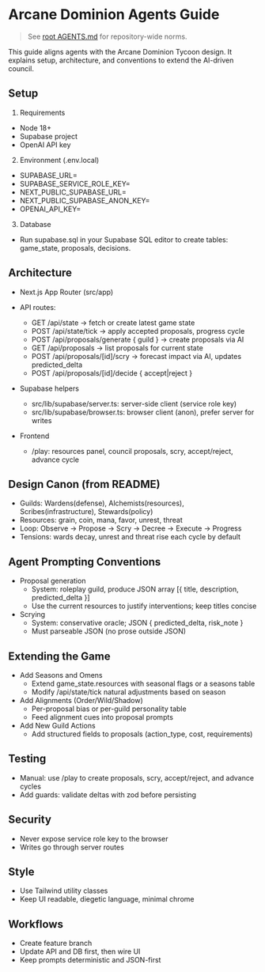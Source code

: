 # Arcane Dominion Agents Guide

> See [root AGENTS.md](../AGENTS.md) for repository-wide norms.

This guide aligns agents with the Arcane Dominion Tycoon design. It explains setup, architecture, and conventions to extend the AI-driven council.

## Setup

1) Requirements
- Node 18+
- Supabase project
- OpenAI API key

2) Environment (.env.local)
- SUPABASE_URL=
- SUPABASE_SERVICE_ROLE_KEY=
- NEXT_PUBLIC_SUPABASE_URL=
- NEXT_PUBLIC_SUPABASE_ANON_KEY=
- OPENAI_API_KEY=

3) Database
- Run supabase.sql in your Supabase SQL editor to create tables: game_state, proposals, decisions.

## Architecture

- Next.js App Router (src/app)
- API routes:
  - GET /api/state -> fetch or create latest game state
  - POST /api/state/tick -> apply accepted proposals, progress cycle
  - POST /api/proposals/generate { guild } -> create proposals via AI
  - GET /api/proposals -> list proposals for current state
  - POST /api/proposals/[id]/scry -> forecast impact via AI, updates predicted_delta
  - POST /api/proposals/[id]/decide { accept|reject }

- Supabase helpers
  - src/lib/supabase/server.ts: server-side client (service role key)
  - src/lib/supabase/browser.ts: browser client (anon), prefer server for writes

- Frontend
  - /play: resources panel, council proposals, scry, accept/reject, advance cycle

## Design Canon (from README)
- Guilds: Wardens(defense), Alchemists(resources), Scribes(infrastructure), Stewards(policy)
- Resources: grain, coin, mana, favor, unrest, threat
- Loop: Observe -> Propose -> Scry -> Decree -> Execute -> Progress
- Tensions: wards decay, unrest and threat rise each cycle by default

## Agent Prompting Conventions
- Proposal generation
  - System: roleplay guild, produce JSON array [{ title, description, predicted_delta }]
  - Use the current resources to justify interventions; keep titles concise
- Scrying
  - System: conservative oracle; JSON { predicted_delta, risk_note }
  - Must parseable JSON (no prose outside JSON)

## Extending the Game
- Add Seasons and Omens
  - Extend game_state.resources with seasonal flags or a seasons table
  - Modify /api/state/tick natural adjustments based on season
- Add Alignments (Order/Wild/Shadow)
  - Per-proposal bias or per-guild personality table
  - Feed alignment cues into proposal prompts
- Add New Guild Actions
  - Add structured fields to proposals (action_type, cost, requirements)

## Testing
- Manual: use /play to create proposals, scry, accept/reject, and advance cycles
- Add guards: validate deltas with zod before persisting

## Security
- Never expose service role key to the browser
- Writes go through server routes

## Style
- Use Tailwind utility classes
- Keep UI readable, diegetic language, minimal chrome

## Workflows
- Create feature branch
- Update API and DB first, then wire UI
- Keep prompts deterministic and JSON-first
